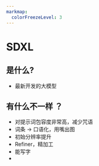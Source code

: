 ```yaml
---
markmap:
  colorFreezeLevel: 3
---
```



# SDXL

## 是什么?

- 最新开发的大模型


## 有什么不一样 ？

- 对提示词包容度非常高，减少咒语
- 词条 -> 口语化，用嘴出图
- 初始分辨率提升
- Refiner，精加工
- 能写字
- 


## 
